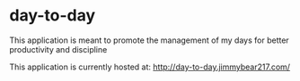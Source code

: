 # day-to-day
This application is meant to promote the management of my days for better productivity and discipline


This application is currently hosted at: http://day-to-day.jimmybear217.com/